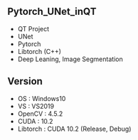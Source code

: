 ## Pytorch_UNet_inQT
+ QT Project
+ UNet
+ Pytorch
+ Libtorch (C++)
+ Deep Leaning, Image Segmentation

## Version
+ OS : Windows10
+ VS : VS2019
+ OpenCV : 4.5.2
+ CUDA : 10.2
+ Libtorch : CUDA 10.2 (Release, Debug)

